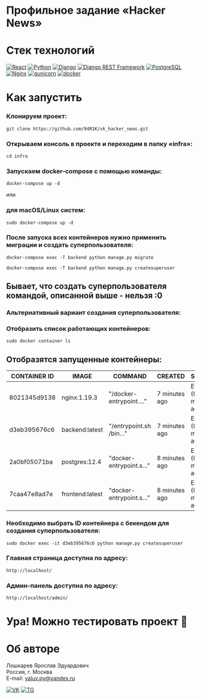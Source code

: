 # Профильное задание «Hacker News»

# Стек технологий
[![React](https://shields.io/badge/react-464646?logo=react&style=flat-square)](https://react.dev/)
[![Python](https://img.shields.io/badge/-Python-464646?style=flat-square&logo=Python)](https://www.python.org/)
[![Django](https://img.shields.io/badge/-Django-464646?style=flat-square&logo=Django)](https://www.djangoproject.com/)
[![Django REST Framework](https://img.shields.io/badge/-Django%20REST%20Framework-464646?style=flat-square&logo=Django%20REST%20Framework)](https://www.django-rest-framework.org/)
[![PostgreSQL](https://img.shields.io/badge/-PostgreSQL-464646?style=flat-square&logo=PostgreSQL)](https://www.postgresql.org/)
[![Nginx](https://img.shields.io/badge/-NGINX-464646?style=flat-square&logo=NGINX)](https://nginx.org/ru/)
[![gunicorn](https://img.shields.io/badge/-gunicorn-464646?style=flat-square&logo=gunicorn)](https://gunicorn.org/)
[![docker](https://img.shields.io/badge/-Docker-464646?style=flat-square&logo=docker)](https://www.docker.com/)

# Kак запустить

### Клонируем проект:
```shell
git clone https://github.com/94R1K/vk_hacker_news.git
```

### Открываем консоль в проекте и переходим в папку «infra»:
```shell
cd infra
```

### Запускаем docker-compose с помощью команды:
```shell
docker-compose up -d
```
или
### для macOS/Linux систем:
```shell
sudo docker-compose up -d
```
### После запуска всех контейнеров нужно применить миграции и создать суперпользователя:
```shell
docker-compose exec -T backend python manage.py migrate
```
```shell
docker-compose exec -T backend python manage.py createsuperuser
```
## Бывает, что создать суперпользователя командой, описанной выше - нельзя :0
### Альтернативный вариант создания суперпользователя:

### Отобразить список работающих контейнеров:
```shell
sudo docker container ls
```

## Отобразятся запущенные контейнеры:
| CONTAINER ID  | IMAGE           | COMMAND                | CREATED       | STATUS                   | PORTS   | NAMES      |
|---------------|-----------------|------------------------|---------------|--------------------------|---------|------------|
| 8021345d9138  | nginx:1.19.3    | "/docker-entrypoint.…" | 7 minutes ago | Exited (0) 7 minutes ago |         | nginx_1    |
| d3eb395676c6  | backend:latest  | "/entrypoint.sh /bin…" | 7 minutes ago | Exited (0) 7 minutes ago |         | backend_1  |
| 2a0bf05071ba  | postgres:12.4   | "docker-entrypoint.s…" | 8 minutes ago | Exited (0) 8 minutes ago |         | db_1       |
| 7caa47e8ad7e  | frontend:latest | "docker-entrypoint.s…" | 8 minutes ago | Exited (0) 8 minutes ago |         | frontend_1 |

### Необходимо выбрать ID контейнера с бекендом для создания суперпользователя:
```shell
sudo docker exec -it d3eb395676c6 python manage.py createsuperuser
```

### Главная страница доступна по адресу:
```link
http://localhost/
```

### Админ-панель доступна по адресу:
```link
http://localhost/admin/
```

# Ура! Можно тестировать проект 🙌

# Об авторе
Лошкарев Ярослав Эдуардович \
Россия, г. Москва \
E-mail: yaluv.py@yandex.ru 

[![VK](https://img.shields.io/badge/Вконтакте-%232E87FB.svg?&style=for-the-badge&logo=vk&logoColor=white)](https://vk.com/yalluv)
[![TG](https://img.shields.io/badge/Telegram-2CA5E0?style=for-the-badge&logo=telegram&logoColor=white)](https://t.me/yallluv)
